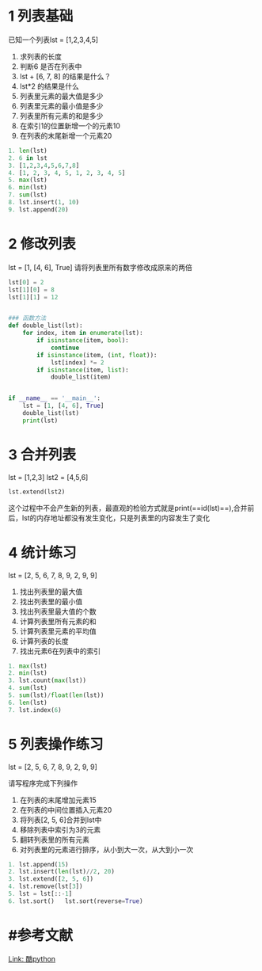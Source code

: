 # 1 列表基础

已知一个列表lst = [1,2,3,4,5]

1. 求列表的长度
2. 判断6 是否在列表中
3. lst + [6, 7, 8] 的结果是什么？
4. lst*2 的结果是什么
5. 列表里元素的最大值是多少
6. 列表里元素的最小值是多少
7. 列表里所有元素的和是多少
8. 在索引1的位置新增一个的元素10
9. 在列表的末尾新增一个元素20

```python
1. len(lst)
2. 6 in lst
3. [1,2,3,4,5,6,7,8]
4. [1, 2, 3, 4, 5, 1, 2, 3, 4, 5]
5. max(lst)
6. min(lst)
7. sum(lst)
8. lst.insert(1, 10)
9. lst.append(20)
```





# 2 修改列表

lst = [1, [4, 6], True]
请将列表里所有数字修改成原来的两倍

```python
lst[0] = 2
lst[1][0] = 8
lst[1][1] = 12


### 函数方法
def double_list(lst):
    for index, item in enumerate(lst):
        if isinstance(item, bool):
            continue
        if isinstance(item, (int, float)):
            lst[index] *= 2
        if isinstance(item, list):
            double_list(item)


if __name__ == '__main__':
    lst = [1, [4, 6], True]
    double_list(lst)
    print(lst)
```





# 3 合并列表

lst = [1,2,3]
lst2 = [4,5,6]

```python
lst.extend(lst2) 
```

这个过程中不会产生新的列表，最直观的检验方式就是print(==id(lst)==),合并前后，lst的内存地址都没有发生变化，只是列表里的内容发生了变化



# 4 统计练习

lst = [2, 5, 6, 7, 8, 9, 2, 9, 9]

1. 找出列表里的最大值
2. 找出列表里的最小值
3. 找出列表里最大值的个数
4. 计算列表里所有元素的和
5. 计算列表里元素的平均值
6. 计算列表的长度
7. 找出元素6在列表中的索引

```python
1. max(lst)
2. min(lst)
3. lst.count(max(lst))
4. sum(lst)
5. sum(lst)/float(len(lst))
6. len(lst)
7. lst.index(6)
```





# 5 列表操作练习

lst = [2, 5, 6, 7, 8, 9, 2, 9, 9]

请写程序完成下列操作

1. 在列表的末尾增加元素15
2. 在列表的中间位置插入元素20
3. 将列表[2, 5, 6]合并到lst中
4. 移除列表中索引为3的元素
5. 翻转列表里的所有元素
6. 对列表里的元素进行排序，从小到大一次，从大到小一次

```python
1. lst.append(15)
2. lst.insert(len(lst)//2, 20)
3. lst.extend([2, 5, 6])
4. lst.remove(lst[3])
5. lst = lst[::-1]
6. lst.sort()   lst.sort(reverse=True)
```









# #参考文献

[Link: 酷python](http://www.coolpython.net/python_primary/data_type/list_exercises.html)